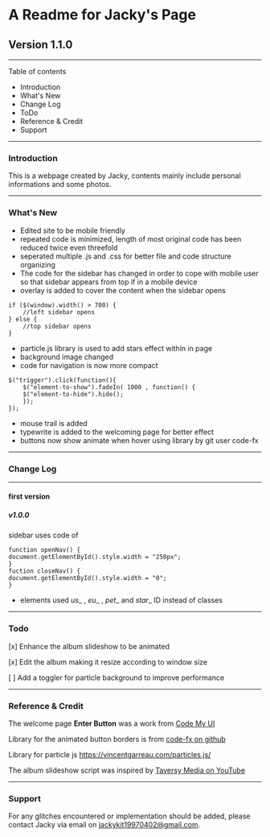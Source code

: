 # A Readme for Jacky's Page 
## Version 1.1.0

---
Table of contents

* Introduction
* What's New
* Change Log
* ToDo
* Reference & Credit
* Support

---

### Introduction
This is a webpage created by Jacky, contents mainly include personal informations and some photos.

---

### What's New

- Edited site to be mobile friendly
- repeated code is minimized, length of most original code has been reduced twice even threefold
- seperated multiple .js and .css for better file and code structure organizing
- The code for the sidebar has changed in order to cope with mobile user so that sidebar appears from top if in a mobile device
- overlay is added to cover the content when the sidebar opens

```
if ($(window).width() > 700) {
    //left sidebar opens
} else {
    //top sidebar opens
}
```

- particle.js library is used to add stars effect within in page
- background image changed
- code for navigation is now more compact

```
$("trigger").click(function(){
    $("element-to-show").fadeIn( 1000 , function() {
    $("element-to-hide").hide();
    });
});
```
- mouse trail is added
- typewrite is added to the welcoming page for better effect
- buttons now show animate when hover using library by git user code-fx

---

### Change Log

----
#### first version

##### v1.0.0

sidebar uses code of
```
function openNav() {
document.getElementById().style.width = "250px";
}
fuction closeNav() {
document.getElementById().style.width = "0";
}
```

- elements used _us__ , _eu__ , _pet__ and _star__ ID instead of classes


---

### Todo

[x] Enhance the album slideshow to be animated

[x] Edit the album making it resize according to window size

[ ] Add a toggler for particle background to improve performance

---

### Reference & Credit

The welcome page **Enter Button** was a work from [Code My UI](codemyui.com)

Library for the animated button borders is from [code-fx on github](https://github.com/code-fx/Pure-CSS3-Animated-Border)

Library for particle js https://vincentgarreau.com/particles.js/

The album slideshow script was inspired by [Taversy Media on YouTube](https://www.youtube.com/user/TechGuyWeb)

---

### Support

For any glitches encountered or implementation should be added, please contact Jacky via email on <jackykit19970402@gmail.com>.